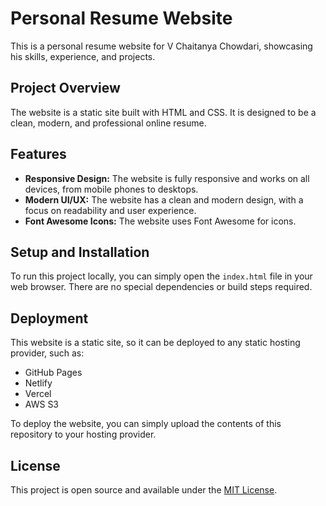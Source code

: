 # Personal Resume Website

This is a personal resume website for V Chaitanya Chowdari, showcasing his skills, experience, and projects.

## Project Overview

The website is a static site built with HTML and CSS. It is designed to be a clean, modern, and professional online resume.

## Features

*   **Responsive Design:** The website is fully responsive and works on all devices, from mobile phones to desktops.
*   **Modern UI/UX:** The website has a clean and modern design, with a focus on readability and user experience.
*   **Font Awesome Icons:** The website uses Font Awesome for icons.

## Setup and Installation

To run this project locally, you can simply open the `index.html` file in your web browser. There are no special dependencies or build steps required.

## Deployment

This website is a static site, so it can be deployed to any static hosting provider, such as:

*   GitHub Pages
*   Netlify
*   Vercel
*   AWS S3

To deploy the website, you can simply upload the contents of this repository to your hosting provider.

## License

This project is open source and available under the [MIT License](LICENSE).